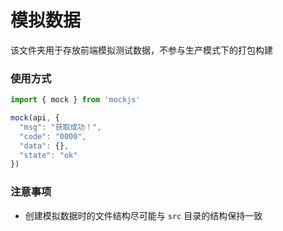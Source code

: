 # 模拟数据

该文件夹用于存放前端模拟测试数据，不参与生产模式下的打包构建

### 使用方式

```javascript
import { mock } from 'mockjs'

mock(api, {
  "msg": "获取成功！",
  "code": "0000",
  "data": {},
  "state": "ok"
})
```

### 注意事项

- 创建模拟数据时的文件结构尽可能与 `src` 目录的结构保持一致
